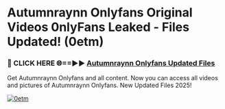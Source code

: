 # Autumnraynn Onlyfans Original Videos 0nlyFans Leaked - Files Updated! (0etm)

<h3>🔴 CLICK HERE 🌐==►► <a href="https://tinyurl.com/2jnfzry5" rel="nofollow">Autumnraynn Onlyfans Updated Files</a></h3>

Get Autumnraynn Onlyfans and all content. Now you can access all videos and pictures of Autumnraynn Onlyfans. New Updated Files 2025!

[![0etm](https://i.imgur.com/GyGTBgg.gif)](https://tinyurl.com/2jnfzry5)

